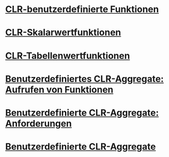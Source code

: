 # [CLR-benutzerdefinierte Funktionen](clr-user-defined-functions.md)
# [CLR-Skalarwertfunktionen](clr-scalar-valued-functions.md)
# [CLR-Tabellenwertfunktionen](clr-table-valued-functions.md)
# [Benutzerdefiniertes CLR-Aggregate: Aufrufen von Funktionen](clr-user-defined-aggregate-invoking-functions.md)
# [Benutzerdefinierte CLR-Aggregate: Anforderungen](clr-user-defined-aggregates-requirements.md)
# [Benutzerdefinierte CLR-Aggregate](clr-user-defined-aggregates.md)

